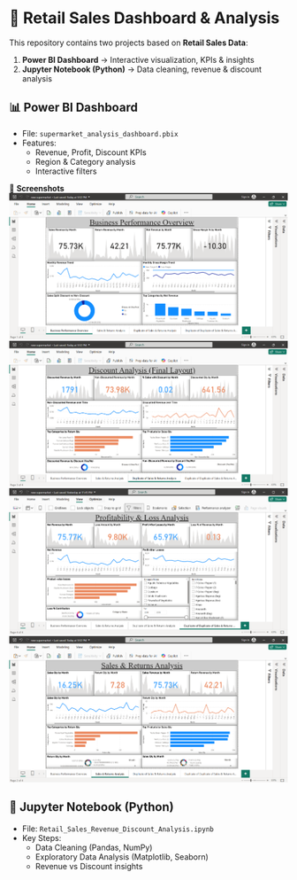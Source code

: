 # 🛒 Retail Sales Dashboard & Analysis

This repository contains two projects based on **Retail Sales Data**:  
1. **Power BI Dashboard** → Interactive visualization, KPIs & insights  
2. **Jupyter Notebook (Python)** → Data cleaning, revenue & discount analysis

## 📊 Power BI Dashboard
- File: `supermarket_analysis_dashboard.pbix`  
- Features:
  - Revenue, Profit, Discount KPIs  
  - Region & Category analysis  
  - Interactive filters

📸 **Screenshots**
![Dashboard Preview](assets/dashboard_preview1.png)
![Dashboard Preview](assets/dashboard_preview2.png)
![Dashboard Preview](assets/dashboard_preview3.png)
![Dashboard Preview](assets/dashboard_preview4.png)

## 🐍 Jupyter Notebook (Python)
- File: `Retail_Sales_Revenue_Discount_Analysis.ipynb`  
- Key Steps:
  - Data Cleaning (Pandas, NumPy)  
  - Exploratory Data Analysis (Matplotlib, Seaborn)  
  - Revenue vs Discount insights 
